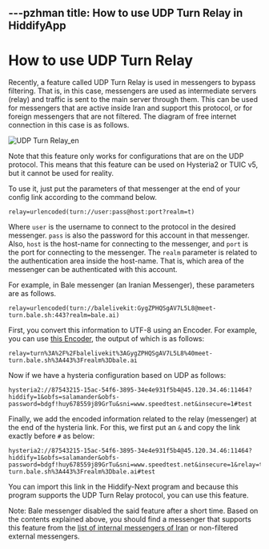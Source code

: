 ---pzhman
title: How to use UDP Turn Relay in HiddifyApp
---

<div dir="ltr" markdown="1">

# How to use UDP Turn Relay
Recently, a feature called UDP Turn Relay is used in messengers to bypass filtering. That is, in this case, messengers are used as intermediate servers (relay) and traffic is sent to the main server through them. This can be used for messengers that are active inside Iran and support this protocol, or for foreign messengers that are not filtered. The diagram of free internet connection in this case is as follows.

<div alifn=center>

![UDP Turn Relay_en](https://github.com/hiddify/hiddify-next/assets/125398461/037262d4-ad89-45c0-bcab-c6504c08d3df)
</div>

Note that this feature only works for configurations that are on the UDP protocol. This means that this feature can be used on Hysteria2 or TUIC v5, but it cannot be used for reality.

To use it, just put the parameters of that messenger at the end of your config link according to the command below.

```
relay=urlencoded(turn://user:pass@host:port?realm=t)
```

Where `user` is the username to connect to the protocol in the desired messenger. `pass` is also the password for this account in that messenger. Also, `host` is the host-name for connecting to the messenger, and `port` is the port for connecting to the messenger. The `realm` parameter is related to the authentication area inside the host-name. That is, which area of the messenger can be authenticated with this account.

For example, in Bale messenger (an Iranian Messenger), these parameters are as follows.

```
relay=urlencoded(turn://balelivekit:GygZPHQSgAV7L5L8@meet-turn.bale.sh:443?realm=bale.ai)
```

First, you convert this information to UTF-8 using an Encoder. For example, you can use [this Encoder](https://www.urlencoder.org/), the output of which is as follows:

```
relay=turn%3A%2F%2Fbalelivekit%3AGygZPHQSgAV7L5L8%40meet-turn.bale.sh%3A443%3Frealm%3Dbale.ai
```

Now if we have a hysteria configuration based on UDP as follows:

```
hysteria2://87543215-15ac-54f6-3895-34e4e931f5b4@45.120.34.46:11464?hiddify=1&obfs=salamander&obfs-password=bdgf!huy678559j89GrTu&sni=www.speedtest.net&insecure=1#test
```

Finally, we add the encoded information related to the relay (messenger) at the end of the hysteria link. For this, we first put an `&` and copy the link exactly before `#` as below:

```
hysteria2://87543215-15ac-54f6-3895-34e4e931f5b4@45.120.34.46:11464?hiddify=1&obfs=salamander&obfs-password=bdgf!huy678559j89GrTu&sni=www.speedtest.net&insecure=1&relay=turn%3A%2F%2Fbalelivekit%3AGygZPHQSgAV7L5L8%40meet-turn.bale.sh%3A443%3Frealm%3Dbale.ai#test
```

You can import this link in the Hiddify-Next program and because this program supports the UDP Turn Relay protocol, you can use this feature.

Note: Bale messenger disabled the said feature after a short time. Based on the contents explained above, you should find a messenger that supports this feature from the [list of internal messengers of Iran](https://eservices.ito.gov.ir/Page/IPListMessenger) or non-filtered external messengers.
